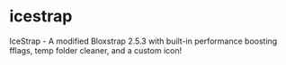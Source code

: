 # icestrap
IceStrap - A modified Bloxstrap 2.5.3 with built-in performance boosting fflags, temp folder cleaner, and a custom icon!
